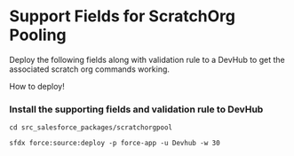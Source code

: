 # Support Fields for ScratchOrg Pooling

Deploy the following fields along with validation rule to a DevHub to get the associated scratch org commands working.

How to deploy!

### Install the supporting fields and validation rule to DevHub

`cd src_salesforce_packages/scratchorgpool`

`sfdx force:source:deploy -p force-app -u Devhub -w 30`
